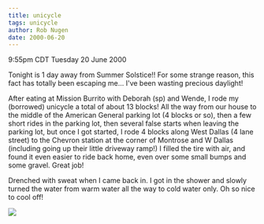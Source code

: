```yaml
---
title: unicycle
tags: unicycle
author: Rob Nugen
date: 2000-06-20
---
```


<title></title>
<p class=date>9:55pm CDT Tuesday 20 June 2000</p>

<p>Tonight is 1 day away from Summer Solstice!!  For some strange reason, this fact has totally been escaping me...  I've been wasting precious daylight!

<p>After eating at Mission Burrito with Deborah (sp) and Wende, I rode
my (borrowed) unicycle a total of about 13 blocks!  All the way from
our house to the middle of the American General parking lot (4 blocks
or so), then a few short rides in the parking lot, then several false
starts when leaving the parking lot, but once I got started, I rode 4
blocks along West Dallas (4 lane street) to the Chevron station at the
corner of Montrose and W Dallas (including going up their little
driveway ramp!)  I filled the tire with air, and found it even easier
to ride back home, even over some small bumps and some gravel.  Great
job!

<p>Drenched with sweat when I came back in.  I got in the shower and
slowly turned the water from warm water all the way to cold water
only.  Oh so nice to cool off!

<p><img src='/images/rob/wL-ROB.gif'>


